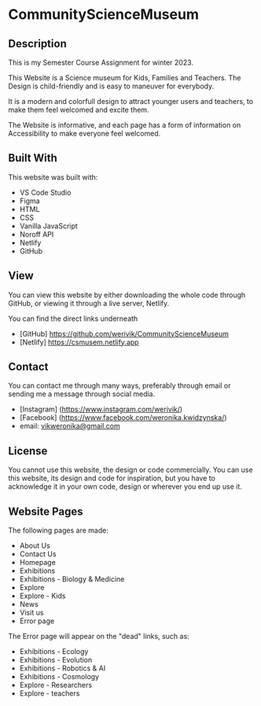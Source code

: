# CommunityScienceMuseum

## Description

 This is my Semester Course Assignment for winter 2023.

 This Website is a Science museum for Kids, Families and Teachers. The Design is child-friendly and is easy to maneuver for everybody. 

 It is a modern and colorfull design to attract younger users and teachers, to make them feel welcomed and excite them. 

 The Website is informative, and each page has a form of information on Accessibility to make everyone feel welcomed.

## Built With

This website was built with:

- VS Code Studio
- Figma
- HTML
- CSS
- Vanilla JavaScript
- Noroff API
- Netlify
- GitHub

## View

You can view this website by either downloading the whole code through GitHub, or viewing it through a live server, Netlify.

You can find the direct links underneath

- [GitHub] https://github.com/werivik/CommunityScienceMuseum
- [Netlify] https://csmusem.netlify.app

## Contact

You can contact me through many ways, preferably through email or sending me a message through social media. 

- [Instagram] (https://www.instagram.com/werivik/)
- [Facebook] (https://www.facebook.com/weronika.kwidzynska/)
- email: vikweronika@gmail.com

## License

You cannot use this website, the design or code commercially.
You can use this website, its design and code for inspiration, but you have to acknowledge it in your own code, design or wherever you end up use it. 

 ## Website Pages

 The following pages are made: 
 - About Us
 - Contact Us
 - Homepage
 - Exhibitions
 - Exhibitions - Biology & Medicine
 - Explore
 - Explore - Kids
 - News
 - Visit us
 - Error page

 The Error page will appear on the "dead" links, such as:
 - Exhibitions - Ecology
 - Exhibitions - Evolution
 - Exhibitions - Robotics & AI
 - Exhibitions - Cosmology
 - Explore - Researchers
 - Explore - teachers
